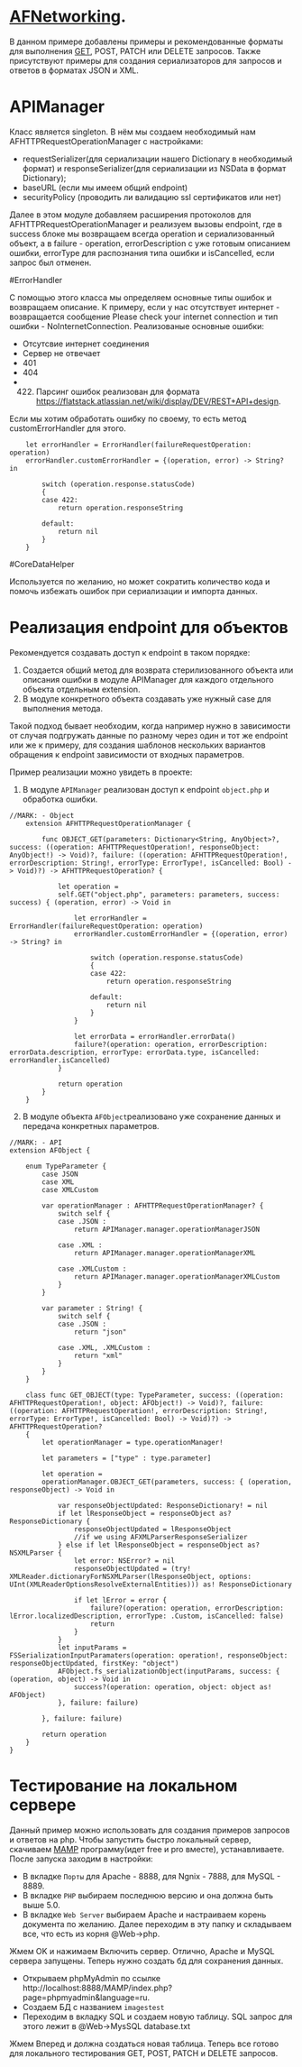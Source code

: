 # [AFNetworking](https://github.com/MagicalPanda/MagicalRecord).

В данном примере добавлены примеры и рекомендованные форматы для выполнения [GET](#GET-запрос), POST, PATCH или DELETE запросов. Также присутствуют примеры для создания сериализаторов для запросов и ответов в форматах JSON и XML. 

# APIManager

Класс является singleton. В нём мы создаем необходимый нам AFHTTPRequestOperationManager с настройками:
* requestSerializer(для сериализации нашего Dictionary в необходимый формат) и responseSerializer(для сериализации из NSData в формат Dictionary);
* baseURL (если мы имеем общий endpoint)
* securityPolicy (проводить ли валидацию ssl сертификатов или нет)

Далее в этом модуле добавляем расширения протоколов для AFHTTPRequestOperationManager и реализуем вызовы endpoint, где в success блоке мы возвращаем всегда operation и сериализованный объект, а в failure - operation, errorDescription с уже готовым описанием ошибки, errorType для распознания типа ошибки и isCancelled, если запрос был отменен. 

#ErrorHandler

С помощью этого класса мы определяем основные типы ошибок и возвращаем описание. К примеру, если у нас отсутствует интернет - возвращается сообщение Please check your internet connection и тип ошибки - NoInternetConnection. Реализованые основные ошибки:
* Отсутсвие интернет соединения
* Сервер не отвечает
* 401
* 404
* 422. Парсинг ошибок реализован для формата https://flatstack.atlassian.net/wiki/display/DEV/REST+API+design.

Если мы хотим обработать ошибку по своему, то есть метод customErrorHandler для этого.


```
    let errorHandler = ErrorHandler(failureRequestOperation: operation)
    errorHandler.customErrorHandler = {(operation, error) -> String? in

        switch (operation.response.statusCode)
        {
        case 422:
            return operation.responseString

        default:
            return nil
        }
    }
```

#CoreDataHelper

Используется по желанию, но может сократить количество кода и помочь избежать ошибок при сериализации и импорта данных. 

# Реализация endpoint для объектов

Рекомендуется создавать доступ к endpoint в таком порядке:
1. Создается общий метод для возврата стерилизованного объекта или описания ошибки в модуле APIManager для каждого отдельного объекта отдельным extension. 
2. В модуле конкретного объекта создавать уже нужный case для выполнения метода. 

Такой подход бывает необходим, когда например нужно в зависимости от случая подгружать данные по разному через один и тот же endpoint или же к примеру, для создания шаблонов нескольких вариантов обращения к endpoint зависимости от входных параметров.

Пример реализации можно увидеть в проекте:

1. В модуле ```APIManager``` реализован доступ к endpoint ```object.php``` и обработка ошибки.

```
//MARK: - Object
    extension AFHTTPRequestOperationManager {

        func OBJECT_GET(parameters: Dictionary<String, AnyObject>?, success: ((operation: AFHTTPRequestOperation!, responseObject: AnyObject!) -> Void)?, failure: ((operation: AFHTTPRequestOperation!, errorDescription: String!, errorType: ErrorType!, isCancelled: Bool) -> Void)?) -> AFHTTPRequestOperation? {
            
            let operation =
            self.GET("object.php", parameters: parameters, success: success) { (operation, error) -> Void in
                
                let errorHandler = ErrorHandler(failureRequestOperation: operation)
                errorHandler.customErrorHandler = {(operation, error) -> String? in

                    switch (operation.response.statusCode)
                    {
                    case 422:
                        return operation.responseString

                    default:
                        return nil
                    }
                }
                
                let errorData = errorHandler.errorData()
                failure?(operation: operation, errorDescription: errorData.description, errorType: errorData.type, isCancelled: errorHandler.isCancelled)
            }
            
            return operation
        }
    }
```

2. В модуле объекта ```AFObject```реализовано уже сохранение данных и передача конкретных параметров.

```
//MARK: - API
extension AFObject {
    
    enum TypeParameter {
        case JSON
        case XML
        case XMLCustom
        
        var operationManager : AFHTTPRequestOperationManager? {
            switch self {
            case .JSON :
                return APIManager.manager.operationManagerJSON
                
            case .XML :
                return APIManager.manager.operationManagerXML
                
            case .XMLCustom :
                return APIManager.manager.operationManagerXMLCustom
            }
        }
        
        var parameter : String! {
            switch self {
            case .JSON :
                return "json"
                
            case .XML, .XMLCustom :
                return "xml"
            }
        }
    }
    
    class func GET_OBJECT(type: TypeParameter, success: ((operation: AFHTTPRequestOperation!, object: AFObject!) -> Void)?, failure: ((operation: AFHTTPRequestOperation!, errorDescription: String!, errorType: ErrorType!, isCancelled: Bool) -> Void)?) -> AFHTTPRequestOperation?
    {
        let operationManager = type.operationManager!
        
        let parameters = ["type" : type.parameter]
        
        let operation =
        operationManager.OBJECT_GET(parameters, success: { (operation, responseObject) -> Void in
            
            var responseObjectUpdated: ResponseDictionary! = nil
            if let lResponseObject = responseObject as? ResponseDictionary {
                responseObjectUpdated = lResponseObject
                //if we using AFXMLParserResponseSerializer
            } else if let lResponseObject = responseObject as? NSXMLParser {
                let error: NSError? = nil
                responseObjectUpdated = (try! XMLReader.dictionaryForNSXMLParser(lResponseObject, options: UInt(XMLReaderOptionsResolveExternalEntities))) as! ResponseDictionary
                
                if let lError = error {
                    failure?(operation: operation, errorDescription: lError.localizedDescription, errorType: .Custom, isCancelled: false)
                    return
                }
            }
            let inputParams = FSSerializationInputParamaters(operation: operation!, responseObject: responseObjectUpdated, firstKey: "object")
            AFObject.fs_serializationObject(inputParams, success: { (operation, object) -> Void in
                success?(operation: operation, object: object as! AFObject)
            }, failure: failure)

        }, failure: failure)
        
        return operation
    }
}
```

# Тестирование на локальном сервере

Данный пример можно использовать для создания примеров запросов и ответов на php. Чтобы запустить быстро локальный сервер, скачиваем [MAMP](https://www.mamp.info/en/downloads/) программу(идет free и pro вместе), устанавливаете. После запуска заходим в настройки:
* В вкладке ```Порты``` для Apache - 8888, для Ngnix - 7888, для MySQL - 8889.  
* В вкладке ```PHP``` выбираем последнюю версию и она должна быть выше 5.0.
* В вкладке ```Web Server``` выбираем Apache и настраиваем корень документа по желанию. Далее переходим в эту папку и складываем все, что есть из корня @Web->php.

Жмем OK и нажимаем Включить сервер. Отлично, Apache и MySQL сервера запущены. Теперь нужно создать бд для сохранения данных. 

* Открываем phpMyAdmin по ссылке http://localhost:8888/MAMP/index.php?page=phpmyadmin&language=ru.
* Создаем БД с названием ```imagestest```
* Переходим в вкладку SQL и создаем новую таблицу. SQL запрос для этого лежит в @Web->MysSQL database.txt

Жмем Вперед и должна создаться новая таблица. Теперь все готово для локального тестирования GET, POST, PATCH и DELETE запросов.